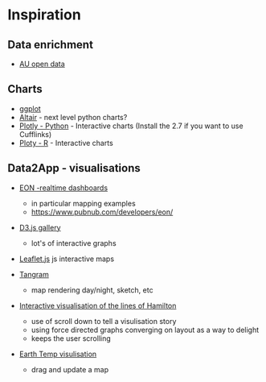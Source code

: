 # Inspiration

## Data enrichment

  - [AU open data](https://data.gov.au/)

## Charts

  - [ggplot](http://ggplot.yhathq.com/)
  - [Altair](https://altair-viz.github.io/) - next level python charts?
  - [Plotly - Python](https://plot.ly/python/) - Interactive charts (Install the 2.7 if you want to use Cufflinks)
  - [Ploty - R](https://plot.ly/r/) - Interactive charts

## Data2App - visualisations

  - [EON -realtime dashboards](https://github.com/pubnub/eon)
    - in particular mapping examples
    - https://www.pubnub.com/developers/eon/

  - [D3.js gallery](https://github.com/d3/d3/wiki/Gallery)
    - lot's of interactive graphs

  - [Leaflet.js](https://leafletjs.com/) js interactive maps

  - [Tangram](https://mapzen.com/products/tangram/)
    - map rendering day/night, sketch, etc

  - [Interactive visualisation of the lines of Hamilton](https://pudding.cool/2017/03/hamilton/index.html)
    - use of scroll down to tell a visulisation story
    - using force directed graphs converging on layout as a way to
      delight
    - keeps the user scrolling

  - [Earth Temp visulisation](http://halftone.co/projects/temperatures/)
    - drag and update a map
